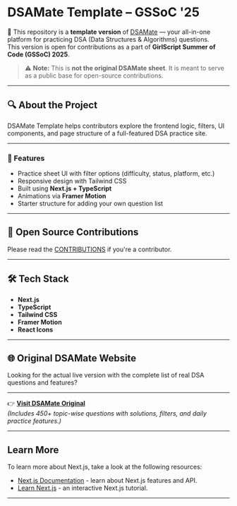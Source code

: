 # DSAMate Template – GSSoC '25

🚀 This repository is a **template version** of [DSAMate](https://dsamate.vercel.app) — your all-in-one platform for practicing DSA (Data Structures & Algorithms) questions.  
This version is open for contributions as a part of **GirlScript Summer of Code (GSSoC) 2025**.

> ⚠️ **Note:** This is **not the original DSAMate sheet**. It is meant to serve as a public base for open-source contributions.

---

## 🔍 About the Project

DSAMate Template helps contributors explore the frontend logic, filters, UI components, and page structure of a full-featured DSA practice site.

---

### 🌟 Features

- Practice sheet UI with filter options (difficulty, status, platform, etc.)
- Responsive design with Tailwind CSS
- Built using **Next.js + TypeScript**
- Animations via **Framer Motion**
- Starter structure for adding your own question list

---

## 🚀 Open Source Contributions

Please read the [CONTRIBUTIONS](CONTRIBUTING.md) if you're a contributor.

---

## 🛠️ Tech Stack

- **Next.js**  
- **TypeScript**
- **Tailwind CSS**
- **Framer Motion**
- **React Icons**
---

## 🌐 Original DSAMate Website

Looking for the actual live version with the complete list of real DSA questions and features?

---

👉 [**Visit DSAMate Original**](https://dsamate.vercel.app)  
_(Includes 450+ topic-wise questions with solutions, filters, and daily practice features.)_

---
## Learn More

To learn more about Next.js, take a look at the following resources:

- [Next.js Documentation](https://nextjs.org/docs) - learn about Next.js features and API.
- [Learn Next.js](https://nextjs.org/learn) - an interactive Next.js tutorial.
---